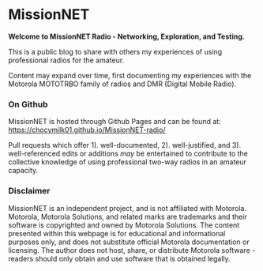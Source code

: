 # MissionNET
**Welcome to MissionNET Radio - Networking, Exploration, and Testing.**

This is a public blog to share with others my experiences of using professional radios for the amateur.

Content may expand over time, first documenting my experiences with the Motorola MOTOTRBO family of radios and DMR (Digital Mobile Radio).

### On Github
MissionNET is hosted through Github Pages and can be found at: https://chocymilk01.github.io/MissionNET-radio/

Pull requests which offer 1). well-documented, 2). well-justified, and 3). well-referenced edits or additions *may* be entertained to contribute to the collective knowledge of using professional two-way radios in an amateur capacity.


### Disclaimer
MissionNET is an independent project, and is not affiliated with Motorola. Motorola, Motorola Solutions, and related marks are trademarks and their software is copyrighted and owned by Motorola Solutions.
The content presented within this webpage is for educational and informational purposes only, and does not substitute official Motorola documentation or licensing.
The author does not host, share, or distribute Motorola software - readers should only obtain and use software that is obtained legally.
